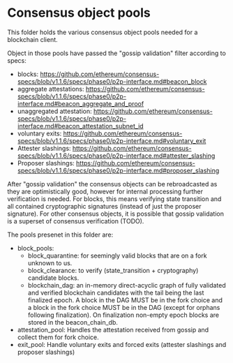 # Consensus object pools

This folder holds the various consensus object pools needed for a blockchain client.

Object in those pools have passed the "gossip validation" filter according
to specs:
- blocks: https://github.com/ethereum/consensus-specs/blob/v1.1.6/specs/phase0/p2p-interface.md#beacon_block
- aggregate attestations: https://github.com/ethereum/consensus-specs/blob/v1.1.6/specs/phase0/p2p-interface.md#beacon_aggregate_and_proof
- unaggregated attestation: https://github.com/ethereum/consensus-specs/blob/v1.1.6/specs/phase0/p2p-interface.md#beacon_attestation_subnet_id
- voluntary exits: https://github.com/ethereum/consensus-specs/blob/v1.1.6/specs/phase0/p2p-interface.md#voluntary_exit
- Attester slashings: https://github.com/ethereum/consensus-specs/blob/v1.1.6/specs/phase0/p2p-interface.md#attester_slashing
- Proposer slashings: https://github.com/ethereum/consensus-specs/blob/v1.1.6/specs/phase0/p2p-interface.md#proposer_slashing

After "gossip validation" the consensus objects can be rebroadcasted as they are optimistically good, however for internal processing further verification is needed.
For blocks, this means verifying state transition and all contained cryptographic signatures (instead of just the proposer signature).
For other consensus objects, it is possible that gossip validation is a superset of consensus verification (TODO).

The pools presenet in this folder are:
- block_pools:
  - block_quarantine: for seemingly valid blocks that are on a fork unknown to us.
  - block_clearance: to verify (state_transition + cryptography) candidate blocks.
  - blockchain_dag: an in-memory direct-acyclic graph of fully validated and verified blockchain candidates with the tail being the last finalized epoch. A block in the DAG MUST be in the fork choice and a block in the fork choice MUST be in the DAG (except for orphans following finalization). On finalization non-empty epoch blocks are stored in the beacon_chain_db.
- attestation_pool:
  Handles the attestation received from gossip and collect them for fork choice.
- exit_pool:
  Handle voluntary exits and forced exits (attester slashings and proposer slashings)
